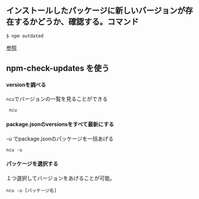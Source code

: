 ## インストールしたパッケージに新しいバージョンが存在するかどうか、確認する。コマンド

```
$ npm outdated
```

[参照](https://dackdive.hateblo.jp/entry/2016/10/10/095800)

## npm-check-updates を使う

#### versionを調べる

`ncu`でバージョンの一覧を見ることができる

```
 ncu
```
#### package.jsonのversionsをすべて最新にする

-u でpackage.jsonのパッケージを一括あげる

```
ncu -u
```

#### パッケージを選択する

１つ選択してバージョンをあげることが可能。

```
ncu -u [パッケージ名]
```